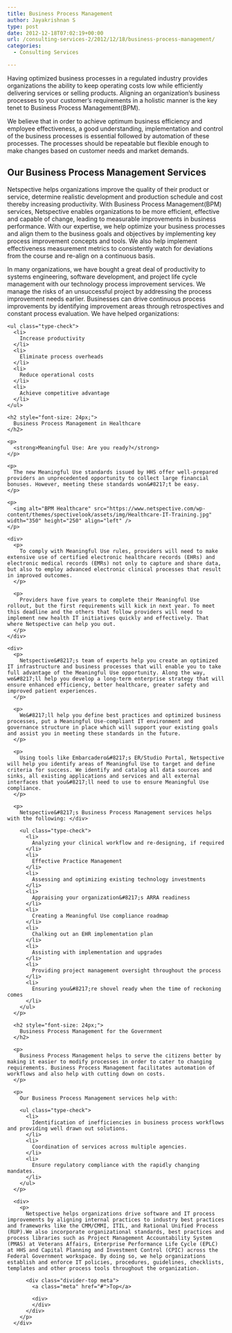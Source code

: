 ```yaml
---
title: Business Process Management
author: Jayakrishnan S
type: post
date: 2012-12-18T07:02:19+00:00
url: /consulting-services-2/2012/12/18/business-process-management/
categories:
  - Consulting Services

---
```

<div>
  <p>
    Having optimized business processes in a regulated industry provides organizations the ability to keep operating costs low while efficiently delivering services or selling products. Aligning an organization&#8217;s business processes to your customer&#8217;s requirements in a holistic manner is the key tenet to Business Process Management(BPM).
  </p>
  
  <p>
    We believe that in order to achieve optimum business efficiency and employee effectiveness, a good understanding, implementation and control of the business processes is essential followed by automation of these processes. The processes should be repeatable but flexible enough to make changes based on customer needs and market demands.
  </p>
</div>

## Our Business Process Management Services

<div>
  <p>
    Netspective helps organizations improve the quality of their product or service, determine realistic development and production schedule and cost thereby increasing productivity. With Business Process Management(BPM) services, Netspective enables organizations to be more efficient, effective and capable of change, leading to measurable improvements in business performance. With our expertise, we help optimize your business processes and align them to the business goals and objectives by implementing key process improvement concepts and tools. We also help implement effectiveness measurement metrics to consistently watch for deviations from the course and re-align on a continuous basis.
  </p>
  
  <p>
    In many organizations, we have bought a great deal of productivity to systems engineering, software development, and project life cycle management with our technology process improvement services. We manage the risks of an unsuccessful project by addressing the process improvement needs earlier. Businesses can drive continuous process improvements by identifying improvement areas through retrospectives and constant process evaluation. We have helped organizations: </div> 
    
    <ul class="type-check">
      <li>
        Increase productivity
      </li>
      <li>
        Eliminate process overheads
      </li>
      <li>
        Reduce operational costs
      </li>
      <li>
        Achieve competitive advantage
      </li>
    </ul>
    
    <h2 style="font-size: 24px;">
      Business Process Management in Healthcare
    </h2>
    
    <p>
      <strong>Meaningful Use: Are you ready?</strong>
    </p>
    
    <p>
      The new Meaningful Use standards issued by HHS offer well-prepared providers an unprecedented opportunity to collect large financial bonuses. However, meeting these standards won&#8217;t be easy.
    </p>
    
    <p>
      <img alt="BPM Healthcare" src="https://www.netspective.com/wp-content/themes/spectivelook/assets/img/Healthcare-IT-Training.jpg" width="350" height="250" align="left" />
    </p>
    
    <div>
      <p>
        To comply with Meaningful Use rules, providers will need to make extensive use of certified electronic healthcare records (EHRs) and electronic medical records (EMRs) not only to capture and share data, but also to employ advanced electronic clinical processes that result in improved outcomes.
      </p>
      
      <p>
        Providers have five years to complete their Meaningful Use rollout, but the first requirements will kick in next year. To meet this deadline and the others that follow providers will need to implement new health IT initiatives quickly and effectively. That where Netspective can help you out.
      </p>
    </div>
    
    <div>
      <p>
        Netspective&#8217;s team of experts help you create an optimized IT infrastructure and business processes that will enable you to take full advantage of the Meaningful Use opportunity. Along the way, we&#8217;ll help you develop a long-term enterprise strategy that will ensure enhanced efficiency, better healthcare, greater safety and improved patient experiences.
      </p>
      
      <p>
        We&#8217;ll help you define best practices and optimized business processes, put a Meaningful Use-compliant IT environment and governance structure in place which will support your existing goals and assist you in meeting these standards in the future.
      </p>
      
      <p>
        Using tools like Embarcadero&#8217;s ER/Studio Portal, Netspective will help you identify areas of Meaningful Use to target and define criteria for success. We identify and catalog all data sources and sinks, all existing applications and services and all external interfaces that you&#8217;ll need to use to ensure Meaningful Use compliance.
      </p>
      
      <p>
        Netspective&#8217;s Business Process Management services helps with the following: </div> 
        
        <ul class="type-check">
          <li>
            Analyzing your clinical workflow and re-designing, if required
          </li>
          <li>
            Effective Practice Management
          </li>
          <li>
            Assessing and optimizing existing technology investments
          </li>
          <li>
            Appraising your organization&#8217;s ARRA readiness
          </li>
          <li>
            Creating a Meaningful Use compliance roadmap
          </li>
          <li>
            Chalking out an EHR implementation plan
          </li>
          <li>
            Assisting with implementation and upgrades
          </li>
          <li>
            Providing project management oversight throughout the process
          </li>
          <li>
            Ensuring you&#8217;re shovel ready when the time of reckoning comes
          </li>
        </ul>
      </p>
      
      <h2 style="font-size: 24px;">
        Business Process Management for the Government
      </h2>
      
      <p>
        Business Process Management helps to serve the citizens better by making it easier to modify processes in order to cater to changing requirements. Business Process Management facilitates automation of workflows and also help with cutting down on costs.
      </p>
      
      <p>
        Our Business Process Management services help with: 
        
        <ul class="type-check">
          <li>
            Identification of inefficiencies in business process workflows and providing well drawn out solutions.
          </li>
          <li>
            Coordination of services across multiple agencies.
          </li>
          <li>
            Ensure regulatory compliance with the rapidly changing mandates.
          </li>
        </ul>
      </p>
      
      <div>
        <p>
          Netspective helps organizations drive software and IT process improvements by aligning internal practices to industry best practices and frameworks like the CMM/CMMI, ITIL, and Rational Unified Process (RUP).We also incorporate organizational standards, best practices and process libraries such as Project Management Accountability System (PMAS) at Veterans Affairs, Enterprise Performance Life Cycle (EPLC) at HHS and Capital Planning and Investment Control (CPIC) across the Federal Government workspace. By doing so, we help organizations establish and enforce IT policies, procedures, guidelines, checklists, templates and other process tools throughout the organization. 
          
          <div class="divider-top meta">
            <a class="meta" href="#">Top</a>
            
            <div>
            </div>
          </div>
        </p>
      </div>